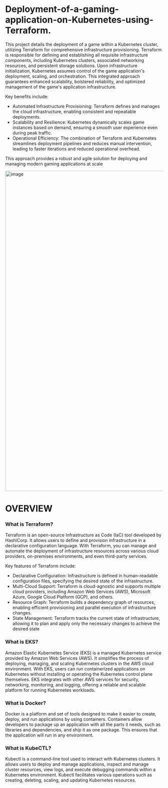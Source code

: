 # Deployment-of-a-gaming-application-on-Kubernetes-using-Terraform.
This project details the deployment of a game within a Kubernetes cluster, utilizing Terraform for comprehensive infrastructure provisioning. Terraform is responsible for defining and establishing all requisite infrastructure components, including Kubernetes clusters, associated networking resources, and persistent storage solutions. Upon infrastructure initialization, Kubernetes assumes control of the game application's deployment, scaling, and orchestration. This integrated approach guarantees enhanced scalability, bolstered reliability, and optimized management of the game's application infrastructure.

Key benefits include:
- Automated Infrastructure Provisioning: Terraform defines and manages the cloud infrastructure, enabling consistent and repeatable deployments.
- Scalability and Resilience: Kubernetes dynamically scales game instances based on demand, ensuring a smooth user experience even during peak traffic.
- Operational Efficiency: The combination of Terraform and Kubernetes streamlines deployment pipelines and reduces manual intervention, leading to faster iterations and reduced operational overhead.

This approach provides a robust and agile solution for deploying and managing modern gaming applications at scale

<img width="1536" height="1024" alt="image" src="https://github.com/user-attachments/assets/3d0bb6e5-98b3-4f89-9893-fb9dab1e3e1a" />

# OVERVIEW

### What is Terraform?
Terraform is an open-source Infrastructure as Code (IaC) tool developed by HashiCorp. It allows users to define and provision infrastructure in a declarative configuration language. With Terraform, you can manage and automate the deployment of infrastructure resources across various cloud providers, on-premises environments, and even third-party services.

Key features of Terraform include:
- Declarative Configuration: Infrastructure is defined in human-readable configuration files, specifying the desired state of the infrastructure.
- Multi-Cloud Support: Terraform is cloud-agnostic and supports multiple cloud providers, including Amazon Web Services (AWS), Microsoft Azure, Google Cloud Platform (GCP), and others.
- Resource Graph: Terraform builds a dependency graph of resources, enabling efficient provisioning and parallel execution of infrastructure changes.
- State Management: Terraform tracks the current state of infrastructure, allowing it to plan and apply only the necessary changes to achieve the desired state

### What is EKS?
Amazon Elastic Kubernetes Service (EKS) is a managed Kubernetes service provided by Amazon Web Services (AWS). It simplifies the process of deploying, managing, and scaling Kubernetes clusters in the AWS cloud environment. With EKS, users can run containerized applications on Kubernetes without installing or operating the Kubernetes control plane themselves. 
EKS integrates with other AWS services for security, networking, monitoring, and logging, offering a reliable and scalable platform for running Kubernetes workloads.

### What is Docker?
Docker is a platform and set of tools designed to make it easier to create, deploy, and run applications by using containers. 
Containers allow developers to package up an application with all the parts it needs, such as libraries and dependencies, and ship it as one package. This ensures that the application will run in any environment.

### What is KubeCTL?
Kubectl is a command-line tool used to interact with Kubernetes clusters. It allows users to deploy and manage applications, inspect and manage cluster resources, view logs, and execute debugging commands within a Kubernetes environment. 
Kubectl facilitates various operations such as creating, deleting, scaling, and updating Kubernetes resources.



















